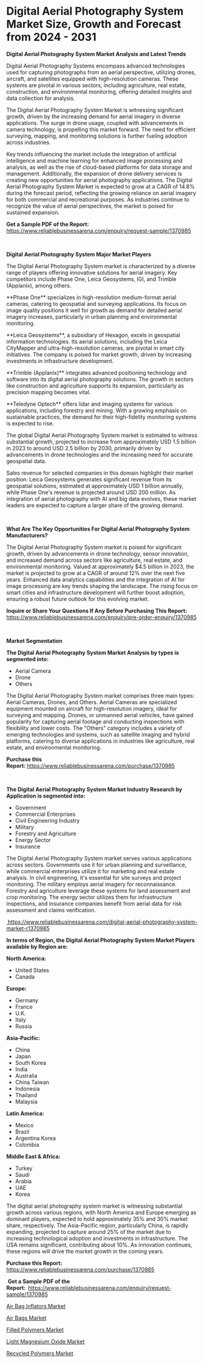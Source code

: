 <p><h1>Digital Aerial Photography System Market Size, Growth and Forecast from 2024 - 2031</h1></p><p><strong>Digital Aerial Photography System Market Analysis and Latest Trends</strong></p>
<p><p>Digital Aerial Photography Systems encompass advanced technologies used for capturing photographs from an aerial perspective, utilizing drones, aircraft, and satellites equipped with high-resolution cameras. These systems are pivotal in various sectors, including agriculture, real estate, construction, and environmental monitoring, offering detailed insights and data collection for analysis.</p><p>The Digital Aerial Photography System Market is witnessing significant growth, driven by the increasing demand for aerial imagery in diverse applications. The surge in drone usage, coupled with advancements in camera technology, is propelling this market forward. The need for efficient surveying, mapping, and monitoring solutions is further fueling adoption across industries.</p><p>Key trends influencing the market include the integration of artificial intelligence and machine learning for enhanced image processing and analysis, as well as the rise of cloud-based platforms for data storage and management. Additionally, the expansion of drone delivery services is creating new opportunities for aerial photography applications. The Digital Aerial Photography System Market is expected to grow at a CAGR of 14.8% during the forecast period, reflecting the growing reliance on aerial imagery for both commercial and recreational purposes. As industries continue to recognize the value of aerial perspectives, the market is poised for sustained expansion.</p></p>
<p><strong>Get a Sample PDF of the Report:&nbsp;</strong> <a href="https://www.reliablebusinessarena.com/enquiry/request-sample/1370985?utm_campaign=1891&utm_medium=2&utm_source=Github&utm_content=ia&utm_term=26122024&utm_id=digital-aerial-photography-system">https://www.reliablebusinessarena.com/enquiry/request-sample/1370985</a></p>
<p>&nbsp;</p>
<p><strong>Digital Aerial Photography System Major Market Players</strong></p>
<p><p>The Digital Aerial Photography System market is characterized by a diverse range of players offering innovative solutions for aerial imagery. Key competitors include Phase One, Leica Geosystems, IGI, and Trimble (Applanix), among others. </p><p>**Phase One** specializes in high-resolution medium-format aerial cameras, catering to geospatial and surveying applications. Its focus on image quality positions it well for growth as demand for detailed aerial imagery increases, particularly in urban planning and environmental monitoring.</p><p>**Leica Geosystems**, a subsidiary of Hexagon, excels in geospatial information technologies. Its aerial solutions, including the Leica CityMapper and ultra-high-resolution cameras, are pivotal in smart city initiatives. The company is poised for market growth, driven by increasing investments in infrastructure development.</p><p>**Trimble (Applanix)** integrates advanced positioning technology and software into its digital aerial photography solutions. The growth in sectors like construction and agriculture supports its expansion, particularly as precision mapping becomes vital.</p><p>**Teledyne Optech** offers lidar and imaging systems for various applications, including forestry and mining. With a growing emphasis on sustainable practices, the demand for their high-fidelity monitoring systems is expected to rise.</p><p>The global Digital Aerial Photography System market is estimated to witness substantial growth, projected to increase from approximately USD 1.5 billion in 2023 to around USD 2.5 billion by 2030, primarily driven by advancements in drone technologies and the increasing need for accurate geospatial data.</p><p>Sales revenue for selected companies in this domain highlight their market position: Leica Geosystems generates significant revenue from its geospatial solutions, estimated at approximately USD 1 billion annually, while Phase One's revenue is projected around USD 200 million. As integration of aerial photography with AI and big data evolves, these market leaders are expected to capture a larger share of the growing demand.</p></p>
<p>&nbsp;</p>
<p><strong>What Are The Key Opportunities For Digital Aerial Photography System Manufacturers?</strong></p>
<p><p>The Digital Aerial Photography System market is poised for significant growth, driven by advancements in drone technology, sensor innovation, and increased demand across sectors like agriculture, real estate, and environmental monitoring. Valued at approximately $4.5 billion in 2023, the market is projected to grow at a CAGR of around 12% over the next five years. Enhanced data analytics capabilities and the integration of AI for image processing are key trends shaping the landscape. The rising focus on smart cities and infrastructure development will further boost adoption, ensuring a robust future outlook for this evolving market.</p></p>
<p><strong>Inquire or Share Your Questions If Any Before Purchasing This Report:</strong> <a href="https://www.reliablebusinessarena.com/enquiry/pre-order-enquiry/1370985?utm_campaign=1891&utm_medium=2&utm_source=Github&utm_content=ia&utm_term=26122024&utm_id=digital-aerial-photography-system">https://www.reliablebusinessarena.com/enquiry/pre-order-enquiry/1370985</a></p>
<p>&nbsp;</p>
<p><strong>Market Segmentation</strong></p>
<p><strong>The Digital Aerial Photography System Market Analysis by types is segmented into:</strong></p>
<p><ul><li>Aerial Camera</li><li>Drone</li><li>Others</li></ul></p>
<p><p>The Digital Aerial Photography System market comprises three main types: Aerial Cameras, Drones, and Others. Aerial Cameras are specialized equipment mounted on aircraft for high-resolution imagery, ideal for surveying and mapping. Drones, or unmanned aerial vehicles, have gained popularity for capturing aerial footage and conducting inspections with flexibility and lower costs. The "Others" category includes a variety of emerging technologies and systems, such as satellite imaging and hybrid platforms, catering to diverse applications in industries like agriculture, real estate, and environmental monitoring.</p></p>
<p><strong>Purchase this Report:&nbsp;</strong><a href="https://www.reliablebusinessarena.com/purchase/1370985?utm_campaign=1891&utm_medium=2&utm_source=Github&utm_content=ia&utm_term=26122024&utm_id=digital-aerial-photography-system">https://www.reliablebusinessarena.com/purchase/1370985</a></p>
<p>&nbsp;</p>
<p><strong>The Digital Aerial Photography System Market Industry Research by Application is segmented into:</strong></p>
<p><ul><li>Government</li><li>Commercial Enterprises</li><li>Civil Engineering Industry</li><li>Military</li><li>Forestry and Agriculture</li><li>Energy Sector</li><li>Insurance</li></ul></p>
<p><p>The Digital Aerial Photography System market serves various applications across sectors. Governments use it for urban planning and surveillance, while commercial enterprises utilize it for marketing and real estate analysis. In civil engineering, it's essential for site surveys and project monitoring. The military employs aerial imagery for reconnaissance. Forestry and agriculture leverage these systems for land assessment and crop monitoring. The energy sector utilizes them for infrastructure inspections, and insurance companies benefit from aerial data for risk assessment and claims verification.</p></p>
<p><a href="https://www.reliablebusinessarena.com/digital-aerial-photography-system-market-r1370985?utm_campaign=1891&utm_medium=2&utm_source=Github&utm_content=ia&utm_term=26122024&utm_id=digital-aerial-photography-system">&nbsp;https://www.reliablebusinessarena.com/digital-aerial-photography-system-market-r1370985</a></p>
<p><strong>In terms of Region, the Digital Aerial Photography System Market Players available by Region are:</strong></p>
<p>
    <p> <strong> North America: </strong>
        <ul>
            <li>United States</li>
            <li>Canada</li>
        </ul>
        </p> 
    <p> <strong> Europe: </strong>
        <ul>
            <li>Germany</li>
            <li>France</li>
            <li>U.K.</li>
            <li>Italy</li>
            <li>Russia</li>
        </ul>
        </p> 
    <p> <strong> Asia-Pacific: </strong>
        <ul>
            <li>China</li>
            <li>Japan</li>
            <li>South Korea</li>
            <li>India</li>
            <li>Australia</li>
            <li>China Taiwan</li>
            <li>Indonesia</li>
            <li>Thailand</li>
            <li>Malaysia</li>
        </ul>
        </p> 
    <p> <strong> Latin America: </strong>
        <ul>
            <li>Mexico</li>
            <li>Brazil</li>
            <li>Argentina Korea</li>
            <li>Colombia</li>
        </ul>
        </p> 
    <p> <strong> Middle East & Africa: </strong>
        <ul>
            <li>Turkey</li>
            <li>Saudi</li>
            <li>Arabia</li>
            <li>UAE</li>
            <li>Korea</li>
        </ul>
    </p>
    </p>
<p><p>The digital aerial photography system market is witnessing substantial growth across various regions, with North America and Europe emerging as dominant players, expected to hold approximately 35% and 30% market share, respectively. The Asia-Pacific region, particularly China, is rapidly expanding, projected to capture around 25% of the market due to increasing technological adoption and investments in infrastructure. The USA remains significant, contributing about 10%. As innovation continues, these regions will drive the market growth in the coming years.</p></p>
<p><strong>Purchase this Report: </strong><a href="https://www.reliablebusinessarena.com/purchase/1370985?utm_campaign=1891&utm_medium=2&utm_source=Github&utm_content=ia&utm_term=26122024&utm_id=digital-aerial-photography-system">https://www.reliablebusinessarena.com/purchase/1370985</a></p>
<p>&nbsp;<strong>Get a Sample PDF of the Report:&nbsp;&nbsp;</strong><a href="https://www.reliablebusinessarena.com/enquiry/request-sample/1370985?utm_campaign=1891&utm_medium=2&utm_source=Github&utm_content=ia&utm_term=26122024&utm_id=digital-aerial-photography-system">https://www.reliablebusinessarena.com/enquiry/request-sample/1370985</a></p>
<p><strong></strong></p>
<p><p><a href="https://www.linkedin.com/pulse/a-mkt-nova-vc8zf?utm_campaign=1891&utm_medium=2&utm_source=Github&utm_content=ia&utm_term=26122024&utm_id=digital-aerial-photography-system">Air Bag Inflators Market</a></p><p><a href="https://www.linkedin.com/pulse/air-bags-industry-analysis-market-size-growing-cagr-66-from-2024-bvotf?utm_campaign=1891&utm_medium=2&utm_source=Github&utm_content=ia&utm_term=26122024&utm_id=digital-aerial-photography-system">Air Bags Market</a></p><p><a href="https://www.linkedin.com/pulse/key-insights-filled-polymers-market-stakeholder-perspectives-mg8te?utm_campaign=1891&utm_medium=2&utm_source=Github&utm_content=ia&utm_term=26122024&utm_id=digital-aerial-photography-system">Filled Polymers Market</a></p><p><a href="https://www.linkedin.com/pulse/market-forecasting-change-global-light-magnesium-oxide-dynamics-vlkce?utm_campaign=1891&utm_medium=2&utm_source=Github&utm_content=ia&utm_term=26122024&utm_id=digital-aerial-photography-system">Light Magnesium Oxide Market</a></p><p><a href="https://www.linkedin.com/pulse/comprehensive-breakdown-recycled-polymers-markets-82-cagr-2024-2031-ju2ie?utm_campaign=1891&utm_medium=2&utm_source=Github&utm_content=ia&utm_term=26122024&utm_id=digital-aerial-photography-system">Recycled Polymers Market</a></p></p>